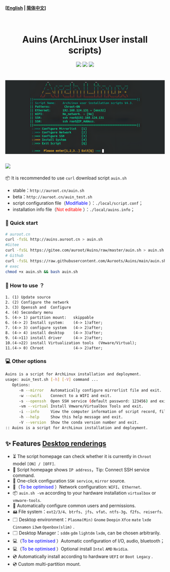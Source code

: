 **[[English](https://github.com/Auroots/Auins/blob/main/README.md) | [简体中文](https://github.com/Auroots/Auins/blob/main/README_zh.md)]** 
<h1 align="center">
  <br>
  Auins (ArchLinux User install scripts)
  <br>
</h1>
<p align="center">
    <img src="https://img.shields.io/badge/Type-bash-important?style=flat-square&logo=appveyor">
<img src="https://img.shields.io/badge/environment-Linux%20%7C%20VPS-blue?style=flat-square&logo=appveyor">
     <a href="https://jq.qq.com/?_wv=1027&k=yASMQyjM">
      <img src="https://img.shields.io/badge/QQ%E7%BE%A4 @auroot -204097403-success?style=flat-square&logo=appveyor">
  </a>
</p>
<h1 align="center">
  <a href="https://github.com/Auroots/Auins" alt="logo" ><img src="https://github.com/Auroots/Auins/raw/main/local/Auins.png" width="1000"/></a>
  <br>
</h1>
<h3>
<a href="https://github.com/Auroots/Auins/blob/main/doc/update.md">
    <img src="https://img.shields.io/badge/journal-%E6%9B%B4%E6%96%B0%E6%97%A5%E5%BF%97-brightgreen?style=flat-square&logo=appveyor">
</a>
</h3>

📦 It is recommended to use `curl` download script `auin.sh`

- stable：`http://auroot.cn/auin.sh`
- beta：`http://auroot.cn/auin_test.sh`
- script configuration file（<font color='blue'>Modifiable </font>）：```./local/script.conf```；
- installation info file（<font color='red'>Not editable </font>）：```./local/auins.info```；

### 💾 Quick start

```bash
# auroot.cn 
curl -fsSL http://auins.auroot.cn > auin.sh  
#Gitee
curl -fsSL https://gitee.com/auroot/Auins/raw/master/auin.sh > auin.sh
# Github
curl -fsSL https://raw.githubusercontent.com/Auroots/Auins/main/auin.sh > auin.sh
# exec
chmod +x auin.sh && bash auin.sh
```

### :rocket:  How to use ？

```
1. (1) Update source  
2. (2) Configure the network 
3. (3) Openssh and  Configure
4. (4) Secondary menu
5. (4-> 1) partition mount:   skippable
6. (4-> 2) Install system:    (4-> 1)after;
7. (4-> 3) configure system   (4-> 2)after;
8. (4-> 4) install desktop    (4-> 3)after;
9. (4->11) install driver 	  (4-> 2)after;
10.(4->22) install Virtualization tools  (Vmware/Virtual);
11.(4-> 0) Chroot             (4-> 2)after;
```

### 💻 Other options

```bash
Auins is a script for ArchLinux installation and deployment.
usage: auin_test.sh [-h] [-V] command ...
   Options:
      -m --mirror   Automatically configure mirrorlist file and exit.
      -w --cwifi    Connect to a WIFI and exit.
      -s --openssh  Open SSH service (default password: 123456) and exit.
      -vm --virtual Install Vmware/Virtualbox Tools and exit.
      -i --info     View the computer information of script record, file: auins.info
      -h --help     Show this help message and exit. 
      -V --version  Show the conda version number and exit.
:: Auins is a script for ArchLinux installation and deployment.
```



## :sparkles: Features  [Desktop renderings](https://gitee.com/auroot/Auins/blob/master/doc/Picture.md)

- ⏳ The script homepage can check whether it is currently in `Chroot` model `[ON] / [OFF]`.
- 🔗 Script homepage shows `IP address`，Tip: Connect SSH service command.
- 🔗 One-click configuration `SSH service`, `mirror` source.
- 🔗（<font color='blue'>To be optimised </font>）Network configuration: `WIFI`、`Ethernet`.
- 📦  `auin.sh -vm`  according to your hardware installation `virtualbox` or `vmware-tools`.
- 🙎 Automatically configure common users and permissions.
- 🖴  File system：`ext2/3/4`、`btrfs`、`jfs`、`vfat`、`ntfs-3g`、`f2fs`、`reiserfs`.
- 🗔  Desktop environment：`Plasma(Min)` `Gnome` `Deepin` `Xfce` `mate` `lxde` `Cinnamon` `i3wm` `Openbox(slim)` .
- 🗔  Desktop Manager：`sddm` `gdm` `lightdm` `lxdm`, can be chosen arbitrarily.
- 💻（<font color='blue'>To be optimised </font>）Automatic configuration of I/O, audio, bluetooth；
- 💻（<font color='blue'>To be optimised </font>）Optional install `Intel` `AMD` `Nvidia`.
- 💿 Automatically install according to hardware  `UEFI` or `Boot Legacy` .
- 💿 Custom multi-partition mount.

 